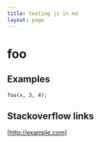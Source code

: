 ```yaml
---
title: testing js in md
layout: page
---
```


# foo

<div id='template'></div>
<script>
function reqListener () {
  document.querySelector('#template').innerHTML = this.responseText;
}

var oReq = new XMLHttpRequest();
oReq.addEventListener("load", reqListener);
oReq.open("GET", "../ids.json");
oReq.send();
</script>

## Examples
```
foo(x, 3, 4);
```

## Stackoverflow links
[http://example.com]
